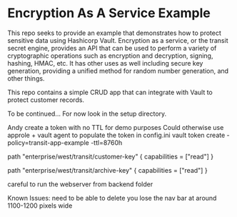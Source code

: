 # Encryption As A Service Example

This repo seeks to provide an example that demonstrates how to protect sensitive data using Hashicorp Vault.  Encryption as a service, or the transit secret engine, provides an API that can be used to perform a variety of cryptographic operations such as encryption and decryption, signing, hashing, HMAC, etc.  It has other uses as well including secure key generation, providing a unified method for random number generation, and other things.

This repo contains a simple CRUD app that can integrate with Vault to protect customer records.

To be continued...  For now look in the setup directory.

Andy create a token with no TTL for demo purposes
Could otherwise use approle + vault agent to populate the token in config.ini
vault token create -policy=transit-app-example -ttl=8760h

path "enterprise/west/transit/customer-key" {
  capabilities = ["read"]
}

path "enterprise/west/transit/archive-key" {
  capabilities = ["read"]
}

careful to run the webserver from backend folder

Known Issues:
need to be able to delete
you lose the nav bar at around 1100-1200 pixels wide